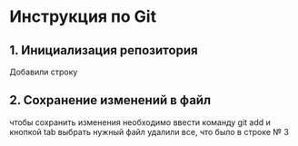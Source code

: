 # Инструкция по Git
## 1. Инициализация репозитория  
Добавили строку
## 2. Сохранение изменений в файл 
чтобы сохранить изменения необходимо ввести команду git add и кнопкой tab выбрать нужный файл
удалили все, что было в строке № 3
 
